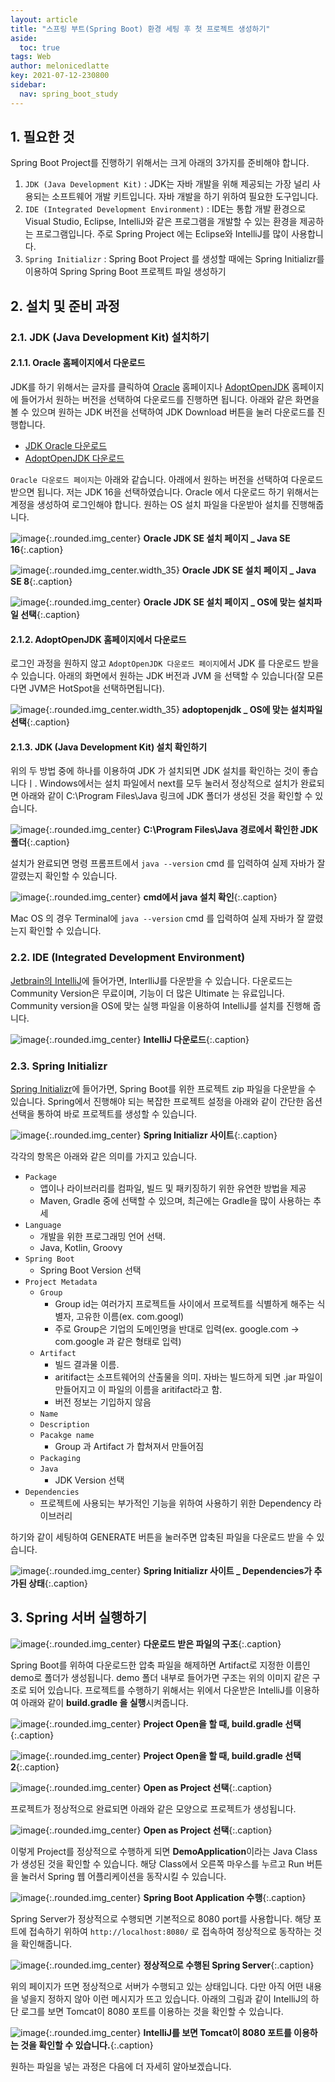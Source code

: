 ```yaml
---
layout: article
title: "스프링 부트(Spring Boot) 환경 세팅 후 첫 프로젝트 생성하기"
aside:
  toc: true
tags: Web 
author: melonicedlatte
key: 2021-07-12-230800
sidebar:
  nav: spring_boot_study
---
```


## 1. 필요한 것

Spring Boot Project를 진행하기 위해서는 크게 아래의 3가지를 준비해야 합니다. 

1. `JDK (Java Development Kit)` : JDK는 자바 개발을 위해 제공되는 가장 널리 사용되는 소프트웨어 개발 키트입니다. 자바 개발을 하기 위하여 필요한 도구입니다.
2. `IDE (Integrated Development Environment)` : IDE는 통합 개발 환경으로 Visual Studio, Eclipse, IntelliJ와 같은 프로그램을 개발할 수 있는 환경을 제공하는 프로그램입니다. 주로 Spring Project 에는 Eclipse와 IntelliJ를 많이 사용합니다.
3. `Spring Initializr` : Spring Boot Project 를 생성할 때에는 Spring Initializr를 이용하여 Spring Spring Boot 프로젝트 파일 생성하기

## 2. 설치 및 준비 과정

### 2.1. JDK (Java Development Kit) 설치하기

#### 2.1.1. Oracle 홈페이지에서 다운로드

JDK를 하기 위해서는 글자를 클릭하여 [Oracle](https://www.oracle.com/kr/java/technologies/javase-downloads.html) 홈페이지나 [AdoptOpenJDK](https://adoptopenjdk.net/) 홈페이지에 들어가서 원하는 버전을 선택하여 다운로드를 진행하면 됩니다. 아래와 같은 화면을 볼 수 있으며 원하는 JDK 버전을 선택하여 JDK Download 버튼을 눌러 다운로드를 진행합니다.

- [JDK Oracle 다운로드](https://www.oracle.com/kr/java/technologies/javase-downloads.html)
- [AdoptOpenJDK 다운로드](https://adoptopenjdk.net/)

`Oracle 다운로드 페이지`는 아래와 같습니다. 아래에서 원하는 버전을 선택하여 다운로드 받으면 됩니다. 저는 JDK 16을 선택하였습니다. Oracle 에서 다운로드 하기 위해서는 계정을 생성하여 로그인해야 합니다. 원하는 OS 설치 파일을 다운받아 설치를 진행해줍니다.

![image](/assets/images/2021_3Q/hello_spring_boot2.PNG){:.rounded.img_center}
**Oracle JDK SE 설치 페이지 _ Java SE 16**{:.caption}

![image](/assets/images/2021_3Q/hello_spring_boot.PNG){:.rounded.img_center.width_35}
**Oracle JDK SE 설치 페이지 _ Java SE 8**{:.caption}

![image](/assets/images/2021_3Q/hello_spring_boot8.PNG){:.rounded.img_center}
**Oracle JDK SE 설치 페이지 _ OS에 맞는 설치파일 선택**{:.caption}

#### 2.1.2. AdoptOpenJDK 홈페이지에서 다운로드

로그인 과정을 원하지 않고 `AdoptOpenJDK 다운로드 페이지`에서 JDK 를 다운로드 받을 수 있습니다. 아래의 화면에서 원하는 JDK 버전과 JVM 을 선택할 수 있습니다(잘 모른다면 JVM은 HotSpot을 선택하면됩니다). 

![image](/assets/images/2021_3Q/hello_spring_boot5.PNG){:.rounded.img_center.width_35}
**adoptopenjdk _ OS에 맞는 설치파일 선택**{:.caption}

#### 2.1.3. JDK (Java Development Kit) 설치 확인하기

위의 두 방법 중에 하나를 이용하여 JDK 가 설치되면 JDK 설치를 확인하는 것이 좋습니다ㅣ. Windows에서는 설치 파일에서 next를 모두 눌러서 정상적으로 설치가 완료되면 아래와 같이 C:\Program Files\Java 링크에 JDK 폴더가 생성된 것을 확인할 수 있습니다.

![image](/assets/images/2021_3Q/hello_spring_boot3.PNG){:.rounded.img_center}
**C:\Program Files\Java 경로에서 확인한 JDK 폴더**{:.caption}

설치가 완료되면 명령 프롬프트에서 `java --version` cmd 를 입력하여 실제 자바가 잘 깔렸는지 확인할 수 있습니다.

![image](/assets/images/2021_3Q/hello_spring_boot6.PNG){:.rounded.img_center}
**cmd에서 java 설치 확인**{:.caption}

Mac OS 의 경우 Terminal에 `java --version` cmd 를 입력하여 실제 자바가 잘 깔렸는지 확인할 수 있습니다.


### 2.2. IDE (Integrated Development Environment)

[Jetbrain의 IntelliJ](https://www.jetbrains.com/ko-kr/idea/)에 들어가면, InterlliJ를 다운받을 수 있습니다. 다운로드는 Community Version은 무료이며, 기능이 더 많은 Ultimate 는 유료입니다. Community version을 OS에 맞는 실행 파일을 이용하여 IntelliJ를 설치를 진행해 줍니다.

![image](/assets/images/2021_3Q/hello_spring_boot7.PNG){:.rounded.img_center}
**IntelliJ 다운로드**{:.caption}

### 2.3. Spring Initializr

[Spring Initializr](https://start.spring.io/)에 들어가면, Spring Boot를 위한 프로젝트 zip 파일을 다운받을 수 있습니다. Spring에서 진행해야 되는 복잡한 프로젝트 설정을 아래와 같이 간단한 옵션 선택을 통하여 바로 프로젝트를 생성할 수 있습니다.

![image](/assets/images/2021_3Q/hello_spring_boot9.PNG){:.rounded.img_center}
**Spring Initializr 사이트**{:.caption}

각각의 항목은 아래와 같은 의미를 가지고 있습니다.
- `Package`
  - 앱이나 라이브러리를 컴파일, 빌드 및 패키징하기 위한 유연한 방법을 제공
  - Maven, Gradle 중에 선택할 수 있으며, 최근에는 Gradle을 많이 사용하는 추세
- `Language`
  - 개발을 위한 프로그래밍 언어 선택.
  - Java, Kotlin, Groovy
- `Spring Boot`
  - Spring Boot Version 선택
- `Project Metadata`
  - `Group`
    - Group id는 여러가지 프로젝트들 사이에서 프로젝트를 식별하게 해주는 식별자, 고유한 이름(ex. com.googl)
    - 주로 Group은 기업의 도메인명을 반대로 입력(ex. google.com -> com.google 과 같은 형태로 입력)
  - `Artifact`
    - 빌드 결과물 이름.
    - aritifact는 소프트웨어의 산출물을 의미. 자바는 빌드하게 되면 .jar 파일이 만들어지고 이 파일의 이름을 aritifact라고 함.
    - 버전 정보는 기입하지 않음
  - `Name`
  - `Description`
  - `Pacakge name`
    - Group 과 Artifact 가 합쳐져서 만들어짐
  - `Packaging`
  - `Java`
    - JDK Version 선택
- `Dependencies`
  - 프로젝트에 사용되는 부가적인 기능을 위하여 사용하기 위한 Dependency 라이브러리

하기와 같이 세팅하여 GENERATE 버튼을 눌러주면 압축된 파일을 다운로드 받을 수 있습니다.

![image](/assets/images/2021_3Q/hello_spring_boot10.PNG){:.rounded.img_center}
**Spring Initializr 사이트 _ Dependencies가 추가된 상태**{:.caption}


## 3. Spring 서버 실행하기

![image](/assets/images/2021_3Q/hello_spring_boot11.PNG){:.rounded.img_center}
**다운로드 받은 파일의 구조**{:.caption}

Spring Boot를 위하여 다운로드한 압축 파일을 해제하면 Artifact로 지정한 이름인 demo로 폴더가 생성됩니다. demo 폴더 내부로 들어가면 구조는 위의 이미지 같은 구조로 되어 있습니다. 프로젝트를 수행하기 위해서는 위에서 다운받은 IntelliJ를 이용하여 아래와 같이 **build.gradle 을 실행**시켜줍니다.

![image](/assets/images/2021_3Q/hello_spring_boot16.PNG){:.rounded.img_center}
**Project Open을 할 때, build.gradle 선택**{:.caption}

![image](/assets/images/2021_3Q/hello_spring_boot12.PNG){:.rounded.img_center}
**Project Open을 할 때, build.gradle 선택2**{:.caption}

![image](/assets/images/2021_3Q/hello_spring_boot13.PNG){:.rounded.img_center}
**Open as Project 선택**{:.caption}

프로젝트가 정상적으로 완료되면 아래와 같은 모양으로 프로젝트가 생성됩니다.

![image](/assets/images/2021_3Q/hello_spring_boot15.PNG){:.rounded.img_center}
**Open as Project 선택**{:.caption}

이렇게 Project를 정상적으로 수행하게 되면 **DemoApplication**이라는 Java Class가 생성된 것을 확인할 수 있습니다. 해당 Class에서 오른쪽 마우스를 누르고 Run 버튼을 눌러서 Spring 웹 어플리케이션을 동작시킬 수 있습니다.

![image](/assets/images/2021_3Q/hello_spring_boot17.PNG){:.rounded.img_center}
**Spring Boot Application 수행**{:.caption}

Spring Server가 정상적으로 수행되면 기본적으로 8080 port를 사용합니다. 해당 포트에 접속하기 위하여 `http://localhost:8080/` 로 접속하여 정상적으로 동작하는 것을 확인해줍니다.

![image](/assets/images/2021_3Q/hello_spring_boot18.PNG){:.rounded.img_center}
**정상적으로 수행된 Spring Server**{:.caption}

위의 페이지가 뜨면 정상적으로 서버가 수행되고 있는 상태입니다. 다만 아직 어떤 내용을 넣을지 정하지 않아 이런 메시지가 뜨고 있습니다. 아래의 그림과 같이 IntelliJ의 하단 로그를 보면 Tomcat이 8080 포트를 이용하는 것을 확인할 수 있습니다.

![image](/assets/images/2021_3Q/hello_spring_boot19.PNG){:.rounded.img_center}
**IntelliJ를 보면 Tomcat이 8080 포트를 이용하는 것을 확인할 수 있습니다.**{:.caption}

원하는 파일을 넣는 과정은 다음에 더 자세히 알아보겠습니다.